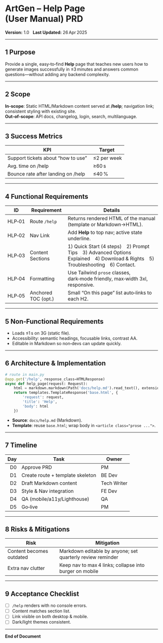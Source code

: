 # ArtGen – Help Page (User Manual) PRD

**Version:** 1.0   **Last Updated:** 26 Apr 2025

---
## 1 Purpose
Provide a single, easy‑to‑find **Help** page that teaches new users how to generate images successfully in ≤3 minutes and answers common questions—without adding any backend complexity.

---
## 2 Scope
**In‑scope**: Static HTML/Markdown content served at **/help**; navigation link; consistent styling with existing site.  
**Out‑of‑scope**: API docs, changelog, login, search, multilanguage.

---
## 3 Success Metrics
| KPI | Target |
|-----|--------|
|Support tickets about “how to use” | ≤2 per week |
|Avg. time on /help | ≥60 s |
|Bounce rate after landing on /help | ≤40 % |

---
## 4 Functional Requirements
| ID | Requirement | Details |
|----|-------------|---------|
|HLP‑01|Route `/help`|Returns rendered HTML of the manual (template or Markdown→HTML). |
|HLP‑02|Nav Link|Add **Help** to top nav; active state underline. |
|HLP‑03|Content Sections|1) Quick Start (4 steps) 2) Prompt Tips 3) Advanced Options Explained 4) Download & Rights 5) Troubleshooting 6) Contact. |
|HLP‑04|Formatting|Use Tailwind `prose` classes, dark‑mode friendly, max‑width 3xl, responsive. |
|HLP‑05|Anchored TOC (opt.)|Small “On this page” list auto‑links to each H2. |

---
## 5 Non‑Functional Requirements
- Loads ≤1 s on 3G (static file).  
- Accessibility: semantic headings, focusable links, contrast AA.  
- Editable in Markdown so non‑devs can update quickly.

---
## 6 Architecture & Implementation
```python
# route in main.py
@app.get('/help', response_class=HTMLResponse)
async def help_page(request: Request):
    html = markdown.markdown(Path('docs/help.md').read_text(), extensions=['fenced_code','tables'])
    return templates.TemplateResponse('base.html', {
        'request': request,
        'title': 'Help',
        'body': html
    })
```
- **Source**: `docs/help.md` (Markdown).  
- **Template**: reuse `base.html`; wrap body in `<article class="prose ...">`.

---
## 7 Timeline
| Day | Task | Owner |
|----:|------|-------|
|D0|Approve PRD | PM |
|D1|Create route + template skeleton | BE Dev |
|D2|Draft Markdown content | Tech Writer |
|D3|Style & Nav integration | FE Dev |
|D4|QA (mobile/a11y/Lighthouse) | QA |
|D5|Go‑live | PM |

---
## 8 Risks & Mitigations
| Risk | Mitigation |
|------|-----------|
|Content becomes outdated | Markdown editable by anyone; set quarterly review reminder |
|Extra nav clutter | Keep nav to max 4 links; collapse into burger on mobile |

---
## 9 Acceptance Checklist
- [ ] `/help` renders with no console errors.  
- [ ] Content matches section list.  
- [ ] Link visible on both desktop & mobile.  
- [ ] Dark/light themes consistent.

---
**End of Document**

